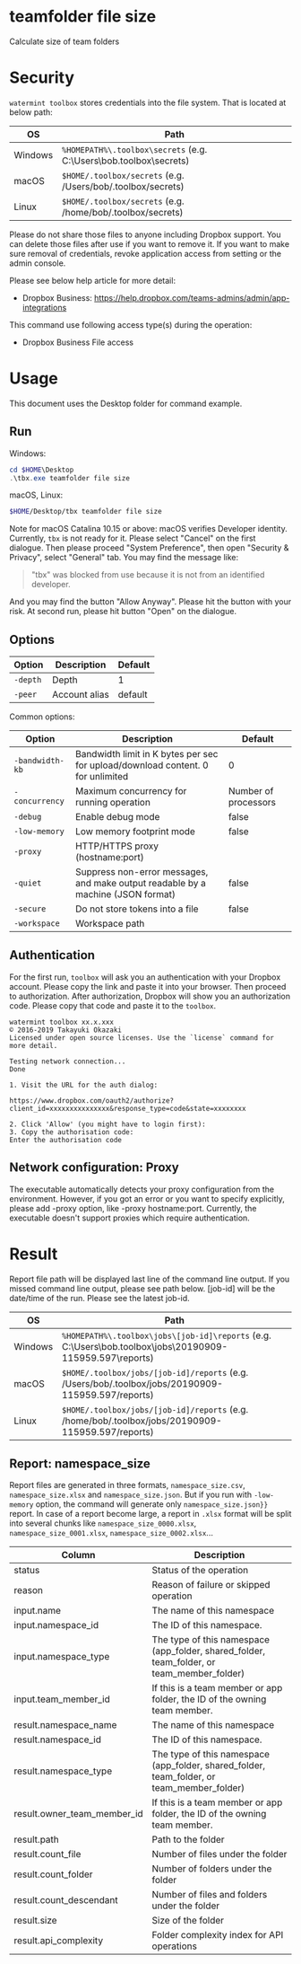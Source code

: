 # teamfolder file size 

Calculate size of team folders

# Security

`watermint toolbox` stores credentials into the file system. That is located at below path:

| OS       | Path                                                               |
| -------- | ------------------------------------------------------------------ |
| Windows  | `%HOMEPATH%\.toolbox\secrets` (e.g. C:\Users\bob\.toolbox\secrets) |
| macOS    | `$HOME/.toolbox/secrets` (e.g. /Users/bob/.toolbox/secrets)        |
| Linux    | `$HOME/.toolbox/secrets` (e.g. /home/bob/.toolbox/secrets)         |

Please do not share those files to anyone including Dropbox support.
You can delete those files after use if you want to remove it.
If you want to make sure removal of credentials, revoke application access from setting or the admin console.

Please see below help article for more detail:
* Dropbox Business: https://help.dropbox.com/teams-admins/admin/app-integrations

This command use following access type(s) during the operation:
* Dropbox Business File access

# Usage

This document uses the Desktop folder for command example. 

## Run

Windows:

```powershell
cd $HOME\Desktop
.\tbx.exe teamfolder file size 
```

macOS, Linux:

```bash
$HOME/Desktop/tbx teamfolder file size 
```

Note for macOS Catalina 10.15 or above: macOS verifies Developer identity.
Currently, `tbx` is not ready for it. Please select "Cancel" on the first dialogue.
Then please proceed "System Preference", then open "Security & Privacy",
select "General" tab. You may find the message like:

> "tbx" was blocked from use because it is not from an identified developer.

And you may find the button "Allow Anyway". Please hit the button with your risk.
At second run, please hit button "Open" on the dialogue.

## Options

| Option   | Description   | Default |
|----------|---------------|---------|
| `-depth` | Depth         | 1       |
| `-peer`  | Account alias | default |

Common options:

| Option          | Description                                                                      | Default              |
|-----------------|----------------------------------------------------------------------------------|----------------------|
| `-bandwidth-kb` | Bandwidth limit in K bytes per sec for upload/download content. 0 for unlimited  | 0                    |
| `-concurrency`  | Maximum concurrency for running operation                                        | Number of processors |
| `-debug`        | Enable debug mode                                                                | false                |
| `-low-memory`   | Low memory footprint mode                                                        | false                |
| `-proxy`        | HTTP/HTTPS proxy (hostname:port)                                                 |                      |
| `-quiet`        | Suppress non-error messages, and make output readable by a machine (JSON format) | false                |
| `-secure`       | Do not store tokens into a file                                                  | false                |
| `-workspace`    | Workspace path                                                                   |                      |

## Authentication

For the first run, `toolbox` will ask you an authentication with your Dropbox account. 
Please copy the link and paste it into your browser. Then proceed to authorization.
After authorization, Dropbox will show you an authorization code.
Please copy that code and paste it to the `toolbox`.

```
watermint toolbox xx.x.xxx
© 2016-2019 Takayuki Okazaki
Licensed under open source licenses. Use the `license` command for more detail.

Testing network connection...
Done

1. Visit the URL for the auth dialog:

https://www.dropbox.com/oauth2/authorize?client_id=xxxxxxxxxxxxxxx&response_type=code&state=xxxxxxxx

2. Click 'Allow' (you might have to login first):
3. Copy the authorisation code:
Enter the authorisation code
```

## Network configuration: Proxy

The executable automatically detects your proxy configuration from the environment.
However, if you got an error or you want to specify explicitly, please add -proxy option, like -proxy hostname:port.
Currently, the executable doesn't support proxies which require authentication.

# Result

Report file path will be displayed last line of the command line output.
If you missed command line output, please see path below.
[job-id] will be the date/time of the run. Please see the latest job-id.

| OS      | Path                                                                                                      |
| ------- | --------------------------------------------------------------------------------------------------------- |
| Windows | `%HOMEPATH%\.toolbox\jobs\[job-id]\reports` (e.g. C:\Users\bob\.toolbox\jobs\20190909-115959.597\reports) |
| macOS   | `$HOME/.toolbox/jobs/[job-id]/reports` (e.g. /Users/bob/.toolbox/jobs/20190909-115959.597/reports)        |
| Linux   | `$HOME/.toolbox/jobs/[job-id]/reports` (e.g. /home/bob/.toolbox/jobs/20190909-115959.597/reports)         |

## Report: namespace_size 

Report files are generated in three formats, `namespace_size.csv`, `namespace_size.xlsx` and `namespace_size.json`.
But if you run with `-low-memory` option, the command will generate only `namespace_size.json}}` report.
In case of a report become large, a report in `.xlsx` format will be split into several chunks
like `namespace_size_0000.xlsx`, `namespace_size_0001.xlsx`, `namespace_size_0002.xlsx`...   

| Column                      | Description                                                                                |
|-----------------------------|--------------------------------------------------------------------------------------------|
| status                      | Status of the operation                                                                    |
| reason                      | Reason of failure or skipped operation                                                     |
| input.name                  | The name of this namespace                                                                 |
| input.namespace_id          | The ID of this namespace.                                                                  |
| input.namespace_type        | The type of this namespace (app_folder, shared_folder, team_folder, or team_member_folder) |
| input.team_member_id        | If this is a team member or app folder, the ID of the owning team member.                  |
| result.namespace_name       | The name of this namespace                                                                 |
| result.namespace_id         | The ID of this namespace.                                                                  |
| result.namespace_type       | The type of this namespace (app_folder, shared_folder, team_folder, or team_member_folder) |
| result.owner_team_member_id | If this is a team member or app folder, the ID of the owning team member.                  |
| result.path                 | Path to the folder                                                                         |
| result.count_file           | Number of files under the folder                                                           |
| result.count_folder         | Number of folders under the folder                                                         |
| result.count_descendant     | Number of files and folders under the folder                                               |
| result.size                 | Size of the folder                                                                         |
| result.api_complexity       | Folder complexity index for API operations                                                 |

